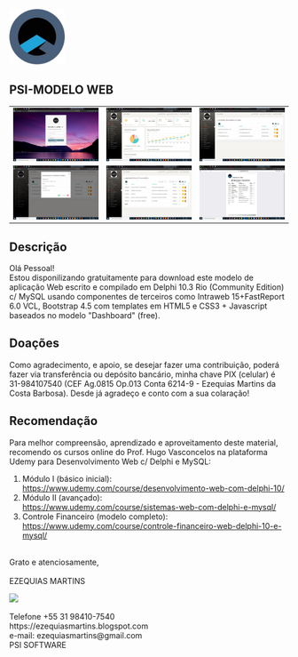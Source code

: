 <img src="imagens/psi-software.png" width="100"><br>
## PSI-MODELO WEB

<table>
  <tbody>
    <tr>
      <td><img src="imagens/t1.jpg" class="responsive"></td>
      <td><img src="imagens/t2.jpg" class="responsive"></td>
      <td><img src="imagens/t3.jpg" class="responsive"></td>
    </tr>
    <tr>
      <td><img src="imagens/t4.jpg" class="responsive"></td>
      <td><img src="imagens/t5.jpg" class="responsive"></td>
      <td><img src="imagens/t6.jpg" class="responsive"></td>
    </tr>
  </tbody>
</table>

## Descrição
Olá Pessoal!<br>
Estou disponilizando gratuitamente para download este modelo de aplicação Web escrito e compilado em Delphi 10.3 Rio (Community Edition) c/ MySQL usando componentes de terceiros como Intraweb 15+FastReport 6.0 VCL, Bootstrap 4.5 com templates em HTML5 e CSS3 + Javascript baseados no modelo "Dashboard" (free).

## Doações
Como agradecimento, e apoio, se desejar fazer uma contribuição, poderá fazer via transferência ou depósito bancário, minha chave PIX (celular) é 31-984107540 (CEF Ag.0815 Op.013 Conta 6214-9 - Ezequias Martins da Costa Barbosa). Desde já agradeço e conto com a sua colaração!

## Recomendação
Para melhor compreensão, aprendizado e aproveitamento deste material, recomendo os cursos online do Prof. Hugo Vasconcelos na plataforma Udemy para Desenvolvimento Web c/ Delphi e MySQL:
<br>
1. Módulo I (básico inicial):<br>
https://www.udemy.com/course/desenvolvimento-web-com-delphi-10/
2. Módulo II (avançado):<br>
https://www.udemy.com/course/sistemas-web-com-delphi-e-mysql/
3. Controle Financeiro (modelo completo):<br>
https://www.udemy.com/course/controle-financeiro-web-delphi-10-e-mysql/
<br>
Grato e atenciosamente,<br>
<br>
EZEQUIAS MARTINS<br>
<p><a href="https://ezequiasmartins.blogspot.com/" target="_blank"><img src="assinatura.jpg"></a></p>
Telefone +55 31 98410-7540<br>
https://ezequiasmartins.blogspot.com<br>
e-mail: ezequiasmartins@gmail.com<br>
PSI SOFTWARE

